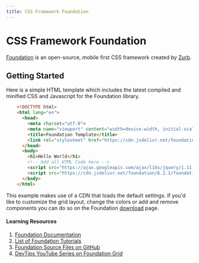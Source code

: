 ```yaml
---
title: CSS Framework Foundation
---
```

# CSS Framework Foundation

<a href="http://foundation.zurb.com/" title="Foundation" target="_blank">Foundation</a> is an open-source, mobile first CSS framework created by <a href="https://zurb.com/" title="Zurb">Zurb</a>.

## Getting Started

Here is a simple HTML template which includes the latest compiled and minified CSS and Javascript for the Foundation library.

```html
    <!DOCTYPE html>
    <html lang="en">
      <head>
        <meta charset="utf-8">
        <meta name="viewport" content="width=device-width, initial-scale=1">
        <title>Foundation Template</title>
        <link rel="stylesheet" href="https://cdn.jsdelivr.net/foundation/6.2.1/foundation.min.css">
      </head>
      <body>
        <h1>Hello World</h1>
        <!-- Add all HTML Code here -->
        <script src="https://ajax.googleapis.com/ajax/libs/jquery/1.11.3/jquery.min.js"></script>
        <script src="https://cdn.jsdelivr.net/foundation/6.2.1/foundation.min.js"></script>
      </body>
    </html>
```

This example makes use of a CDN that loads the default settings. If you'd like to customize the grid layout, change the colors or add and remove components you can do so on the Foundation <a href='http://foundation.zurb.com/sites/download/' target='_blank' rel='nofollow'>download</a> page.

#### Learning Resources

1. [Foundation Documentation](http://foundation.zurb.com/sites/docs/)
1. [List of Foundation Tutorials](https://github.com/zurb/foundation-sites)
1. [Foundation Source Files on GitHub](http://foundation.zurb.com/learn/tutorials.html)
1. [DevTips YouTube Series on Foundation Grid](https://www.youtube.com/playlist?list=PLqGj3iMvMa4LJo_lBMTJwAlQRElulSeL8)
